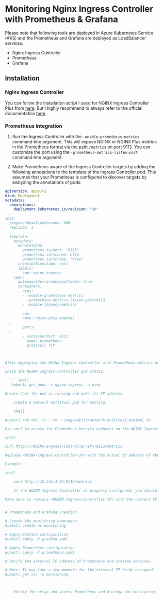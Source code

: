 # Monitoring Nginx Ingress Controller with Prometheus & Grafana

Please note that following tools are deployed in Azure Kubernetes Service (AKS) and the Prometheus and Grafana are deployed as LoadBalancer services.

- Nginx Ingress Controller
- Prometheus
- Grafana

## Installation

### Nginx Ingress Controller

You can follow the installation script I used for NGINX Ingress Controller Plus from [here](https://github.com/ericausente/nginx-plus-ic-deploy-in-one-go).
But I highly recommend to always refer to the official documentation [here](https://docs.nginx.com/nginx-ingress-controller/logging-and-monitoring/prometheus/).

### Prometheus Integration

1. Run the Ingress Controller with the `-enable-prometheus-metrics` command-line argument. This will expose NGINX or NGINX Plus metrics in the Prometheus format via the path `/metrics` on port 9113. You can customize the port using the `-prometheus-metrics-listen-port` command-line argument.

2. Make Prometheus aware of the Ingress Controller targets by adding the following annotations to the template of the Ingress Controller pod. This assumes that your Prometheus is configured to discover targets by analyzing the annotations of pods:

```yaml
apiVersion: apps/v1
kind: Deployment
metadata:
  annotations:
    deployment.kubernetes.io/revision: "10"
...
spec:
  progressDeadlineSeconds: 600
  replicas: 1
...
  template:
    metadata:
      annotations:
        prometheus.io/port: "9113"
        prometheus.io/scheme: http
        prometheus.io/scrape: "true"
      creationTimestamp: null
      labels:
        app: nginx-ingress
    spec:
      automountServiceAccountToken: true
      containers:
      - args:
        - -enable-prometheus-metrics
        - -prometheus-metrics-listen-port=9113
        - -enable-latency-metrics
...
        env:
        name: nginx-plus-ingress
...
        ports:
...
        - containerPort: 9113
          name: prometheus
          protocol: TCP



After deploying the NGINX Ingress Controller with Prometheus metrics enabled, you can test if it's properly configured using the following steps:

Check the NGINX Ingress Controller pod status:

   ```shell
   kubectl get pods -n nginx-ingress -o wide

Ensure that the pod is running and note its IP address.

    Create a network multitool pod for testing:

    shell

kubectl run nm2 -it --rm --image=wbitt/network-multitool:minimal sh

Use curl to access the Prometheus metrics endpoint on the NGINX Ingress Controller pod's IP address:

shell

curl http://<NGINX-Ingress-Controller-IP>:9113/metrics

Replace <NGINX-Ingress-Controller-IP> with the actual IP address of the NGINX Ingress Controller pod obtained in step 1.

Example:

shell

    curl http://10.244.4.93:9113/metrics

    If the NGINX Ingress Controller is properly configured, you should receive Prometheus metrics data in the response.

Make sure to replace <NGINX-Ingress-Controller-IP> with the correct IP address obtained from your NGINX Ingress Controller pod. This test confirms that the Prometheus metrics are accessible and that the NGINX Ingress Controller is correctly configured.


# Prometheus and Grafana Creation 

# Create the monitoring namespace
kubectl create ns monitoring

# Apply Grafana configuration
kubectl apply -f grafana.yaml

# Apply Prometheus configuration
kubectl apply -f prometheus.yaml

# Verify the external IP address of Prometheus and Grafana services

# Note: It may take a few moments for the external IP to be assigned.
kubectl get svc -n monitoring



    Verify the setup and access Prometheus and Grafana for monitoring.
